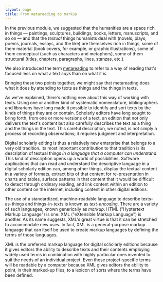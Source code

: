 ```yaml
---
layout: page
title: From metareading to markup
---
```


In the previous module, we suggested that the humanities are a space rich in things — paintings, sculptures, buildings, books, letters, manuscripts, and so on — and that the *textual* things humanists deal with (novels, plays, poems, journals, essays, and the like) are themselves rich in things, some of them material (book covers, for example, or graphic illustrations), some of them conceptual (such as characters and metaphors), some of them structural (titles, chapters, paragraphs, lines, stanzas, etc.).

We also introduced the term [metareading](/introduction/editing-as-metareading) to refer to a way of reading that's focused less on what a text *says* than on what it *is*.

Bringing these two points together, we might say that metareading does what it does by attending to texts as things and the things in texts.

As we've explained, there's nothing new about this way of working with texts. Using one or another kind of systematic nomenclature, bibliographers and librarians have long made it possible to identify and sort texts by the kinds of things they are or contain. Scholarly editors have long sought to bring forth, from one or more versions of a text, an edition that not only delivers the text's content but also carefully describes the text as a thing and the things in the text. This careful description, we noted, is not simply a process of recording observations; it requires judgment and interpretation.

Digital scholarly editing is thus a relatively new enterprise that belongs to a very old tradition. Its most important contribution to that tradition is its description of textual things *in a language that a computer can understand*. This kind of description opens up a world of possibilities. Software applications that can read and understand the descriptive language in a digital scholarly edition can, among other things, display the textual content in a variety of formats, extract bits of that content for re-presentation in charts and tables, surface patterns in that content that it would be difficult to detect through ordinary reading, and link  content within an edition to other content on the internet, including content in other digital editions.

The use of a standardized, machine-readable language to describe texts-as-things and things-in-texts is known as *text-encoding*. There are a variety of such languages, known generically as *markup*. HTML ("Hyptertext Markup Language") is one. XML ("eXtensible Markup Language") is another. As its name suggests, XML's great virtue is that it can be stretched to accommodate new uses. In fact, XML is a general-purpose markup language that can itself be used to create markup languages by defining the terms of those languages.

XML is the preferred markup language for digital scholarly editions because it gives editors the ability to describe texts and their contents employing widely used terms in combination with highly particular ones invented to suit the needs of an individual project. Even these project-specific terms will be readable by a computer because XML gives editors the ability to point, in their marked-up files, to a lexicon of sorts where the terms have been defined.